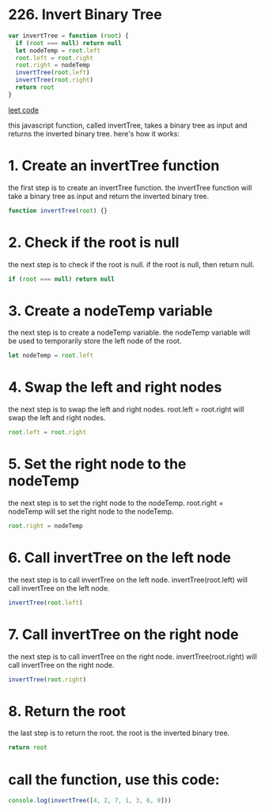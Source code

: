 # 226. Invert Binary Tree

```js
var invertTree = function (root) {
  if (root === null) return null
  let nodeTemp = root.left
  root.left = root.right
  root.right = nodeTemp
  invertTree(root.left)
  invertTree(root.right)
  return root
}
```
[leet code](https://leetcode.com/problems/invert-binary-tree/)

this javascript function, called invertTree, takes a binary tree as input and returns the inverted binary tree. here's how it works:

# 1. Create an invertTree function

the first step is to create an invertTree function. the invertTree function will take a binary tree as input and return the inverted binary tree.

```js
function invertTree(root) {}
```

# 2. Check if the root is null

the next step is to check if the root is null. if the root is null, then return null.

```js
if (root === null) return null
```

# 3. Create a nodeTemp variable

the next step is to create a nodeTemp variable. the nodeTemp variable will be used to temporarily store the left node of the root.

```js
let nodeTemp = root.left
```

# 4. Swap the left and right nodes

the next step is to swap the left and right nodes. root.left = root.right will swap the left and right nodes.

```js
root.left = root.right
```

# 5. Set the right node to the nodeTemp

the next step is to set the right node to the nodeTemp. root.right = nodeTemp will set the right node to the nodeTemp.

```js
root.right = nodeTemp
```

# 6. Call invertTree on the left node

the next step is to call invertTree on the left node. invertTree(root.left) will call invertTree on the left node.

```js
invertTree(root.left)
```

# 7. Call invertTree on the right node

the next step is to call invertTree on the right node. invertTree(root.right) will call invertTree on the right node.

```js
invertTree(root.right)
```

# 8. Return the root

the last step is to return the root. the root is the inverted binary tree.

```js
return root
```
# call the function, use this code:

```js
console.log(invertTree([4, 2, 7, 1, 3, 6, 9]))
```
